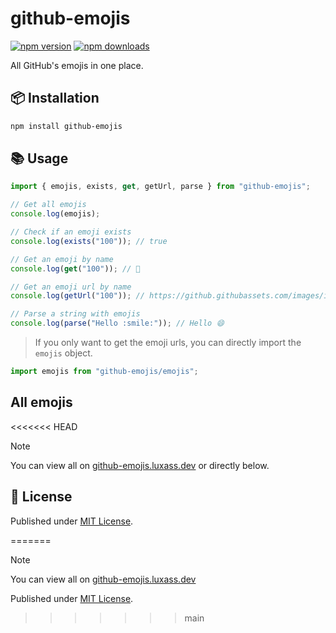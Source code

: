 # github-emojis

[![npm version][npm-version-src]][npm-version-href]
[![npm downloads][npm-downloads-src]][npm-downloads-href]

All GitHub's emojis in one place.

## 📦 Installation

```sh
npm install github-emojis
```

## 📚 Usage

```ts
import { emojis, exists, get, getUrl, parse } from "github-emojis";

// Get all emojis
console.log(emojis);

// Check if an emoji exists
console.log(exists("100")); // true

// Get an emoji by name
console.log(get("100")); // 💯

// Get an emoji url by name
console.log(getUrl("100")); // https://github.githubassets.com/images/icons/emoji/unicode/1f4af.png?v8

// Parse a string with emojis
console.log(parse("Hello :smile:")); // Hello 😄
```

> If you only want to get the emoji urls, you can directly import the `emojis` object.

```ts
import emojis from "github-emojis/emojis";
```

## All emojis

<<<<<<< HEAD
> [!NOTE]
> You can view all on [github-emojis.luxass.dev](https://github-emojis.luxass.dev) or directly below.

## 📄 License

Published under [MIT License](./LICENSE).

<!-- Badges -->

[npm-version-src]: https://img.shields.io/npm/v/github-emojis?style=flat&colorA=18181B&colorB=4169E1
[npm-version-href]: https://npmjs.com/package/github-emojis
[npm-downloads-src]: https://img.shields.io/npm/dm/github-emojis?style=flat&colorA=18181B&colorB=4169E1
[npm-downloads-href]: https://npmjs.com/package/github-emojis
=======
> [!NOTE]  
> You can view all on [github-emojis.luxass.dev](https://github-emojis.luxass.dev)

Published under [MIT License](./LICENSE).
>>>>>>> main
